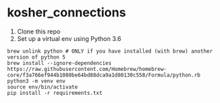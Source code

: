# kosher_connections

1. Clone this repo
2. Set up a virtual env using Python 3.6
```
brew unlink python # ONLY if you have installed (with brew) another version of python 5
brew install --ignore-dependencies https://raw.githubusercontent.com/Homebrew/homebrew-core/f3a766ef944b1080be64bd88dca9a1d80130c558/Formula/python.rb
python3 -m venv env
source env/bin/activate
pip install -r requirements.txt
```

